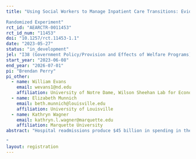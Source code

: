 ```yaml
---
title: "Using Social Workers to Manage Inpatient Care Transitions: Evidence from a
Randomized Experiment"
rct_id: "AEARCTR-0011453"
rct_id_num: "11453"
doi: "10.1257/rct.11453-1.1"
date: "2023-05-27"
status: "in_development"
jel: "I38 (Government Policy/Provision and Effects of Welfare Programs)"
start_year: "2023-06-08"
end_year: "2026-07-01"
pi: "Brendan Perry"
pi_other:
  - name: William Evans
    email: wevans1@nd.edu
    affiliation: University of Notre Dame, Wilson Sheehan Lab for Economic Opportunities (LEO)
  - name: Elizabeth Munnich
    email: beth.munnich@louisville.edu
    affiliation: University of Louisville
  - name: Kathryn Wagner
    email: kathryn.l.wagner@marquette.edu
    affiliation: Marquette University
abstract: "Hospital readmissions produce $45 billion in spending in the Medicare and Medicaid programs. There is a growing recognition that social determinants of health are important drivers of preventable hospital readmissions, especially in vulnerable populations. Catholic Charities West Virginia (CCWVa) has partnered with three West Virginia hospitals to launch the Hospital Transition Program (HTP). Modeled after a successful care transition program in Chicago, the goal of the program is to provide support and training for continued care after a patient is discharged from the hospital. A CCWVa case manager meets with eligible patients in the hospital, visiting them at their home after discharge, assessing needs, and coordinating services with local agencies to ensure that patients are in the best position to carry out their care plan for recovery. The Wilson Sheehan Lab for Economic Opportunities (LEO) at Notre Dame has partnered with CCWVa to design a randomized control trial to evaluate the impact of the HTP on hospital readmission rates and the costs of the readmissions. The goal of the intervention is for HTP to  reduce 30-, 60-, and 90-day readmission rates. The expected sample size is 4800 individuals with half of the sample being selected to receive services.
"
layout: registration
---
```



